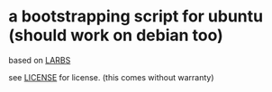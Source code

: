 # a bootstrapping script for ubuntu (should work on debian too)

based on [LARBS](https://github.com/lukesmithxyz/LARBS)

see [LICENSE](LICENSE) for license. (this comes without warranty)

